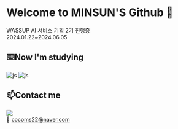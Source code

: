 Welcome to MINSUN'S Github 🙌
===

WASSUP AI 서비스 기획 2기 진행중   
2024.01.22~2024.06.05


⌨️Now I'm studying
-------------
 ![js](https://img.shields.io/badge/MySQL-005C84?style=for-the-badge&logo=mysql&logoColor=white) ![js](https://img.shields.io/badge/Python-3776AB?style=for-the-badge&logo=python&logoColor=white)

📫Contact me
---------
<a href="https://www.linkedin.com/in/minsun-jo-9b55962b1/"><img src="https://img.shields.io/badge/LinkedIn-0077B5?style=for-the-badge&logo=linkedin&logoColor=white/"></a>   
:e-mail: <cocoms22@naver.com>
